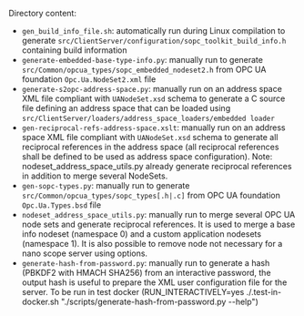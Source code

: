 Directory content:
  - `gen_build_info_file.sh`: automatically run during Linux compilation to generate `src/ClientServer/configuration/sopc_toolkit_build_info.h` containing build information
  - `generate-embedded-base-type-info.py`: manually run to generate `src/Common/opcua_types/sopc_embedded_nodeset2.h` from OPC UA foundation `Opc.Ua.NodeSet2.xml` file
  - `generate-s2opc-address-space.py`: manually run on an address space XML file compliant with `UANodeSet.xsd` schema to generate a C source file defining an address space that can be loaded using `src/ClientServer/loaders/address_space_loaders/embedded loader`
  - `gen-reciprocal-refs-address-space.xslt`: manually run on an address space XML file compliant with `UANodeSet.xsd` schema to generate all reciprocal references in the address space (all reciprocal references shall be defined to be used as address space configuration). Note: nodeset_address_space_utils.py already generate reciprocal references in addition to merge several NodeSets.
  - `gen-sopc-types.py`: manually run to generate `src/Common/opcua_types/sopc_types[.h|.c]` from OPC UA foundation `Opc.Ua.Types.bsd` file
  - `nodeset_address_space_utils.py`: manually run to merge several OPC UA node sets and generate reciprocal references. It is used to merge a base info nodeset (namespace 0) and a custom application nodesets (namespace 1). It is also possible to remove node not necessary for a nano scope server using options.
   - `generate-hash-from-password.py`: manually run to generate a hash (PBKDF2 with HMACH SHA256) from an interactive password, the output hash is useful to prepare the XML user configuration file for the server. To be run in test docker (RUN_INTERACTIVELY=yes ./.test-in-docker.sh "./scripts/generate-hash-from-password.py --help")
